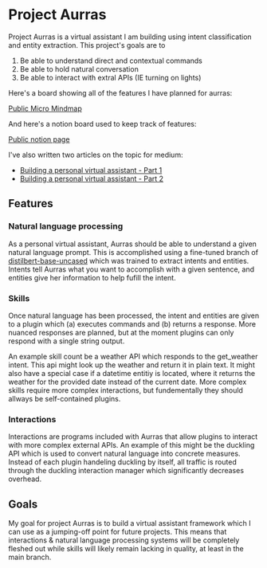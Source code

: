 # Project Aurras
Project Aurras is a virtual assistant I am building using intent classification and entity extraction.  This project's goals are to
1. Be able to understand direct and contextual commands
2. Be able to hold natural conversation
3. Be able to interact with extral APIs (IE turning on lights)

Here's a board showing all of the features I have planned for aurras:

[Public Micro Mindmap](https://miro.com/app/board/o9J_ltb8idc=/?invite_link_id=397704406891)

And here's a notion board used to keep track of features:

[Public notion page](https://www.notion.so/Project-Aurras-4a0a0059519f47769a94247117a41c50)

I've also written two articles on the topic for medium:

- [Building a personal virtual assistant - Part 1](https://medium.com/nerd-for-tech/building-a-personal-ai-assistant-part-2-afb26c2a3b5b)
- [Building a personal virtual assistant - Part 2](https://medium.com/nerd-for-tech/building-a-personal-ai-assistant-part-1-b73974f80c1)

## Features

### Natural language processing
As a personal virtual assistant, Aurras should be able to understand a given natural language prompt.  This is accomplished using a fine-tuned branch of [distilbert-base-uncased](https://huggingface.co/distilbert-base-uncased) which was trained to extract intents and entities.  Intents tell Aurras what you want to accomplish with a given sentence, and entities give her information to help fufill the intent.

### Skills
Once natural language has been processed, the intent and entities are given to a plugin which (a) executes commands and (b) returns a response.  More nuanced responses are planned, but at the moment plugins can only respond with a single string output.  

An example skill count be a weather API which responds to the get_weather intent.  This api might look up the weather and return it in plain text.  It might also have a special case if a datetime entitiy is located, where it returns the weather for the provided date instead of the current date.  More complex skills require more complex interactions, but fundementally they should allways be self-contained plugins.

### Interactions
Interactions are programs included with Aurras that allow plugins to interact with more complex external APIs.  An example of this might be the duckling API which is used to convert natural language into concrete measures.  Instead of each plugin handeling duckling by itself, all traffic is routed through the duckling interaction manager which significantly decreases overhead.

## Goals

My goal for project Aurras is to build a virtual assistant framework which I can use as a jumping-off point for future projects.  This means that interactions & natural language processing systems will be completely fleshed out while skills will likely remain lacking in quality, at least in the main branch.
